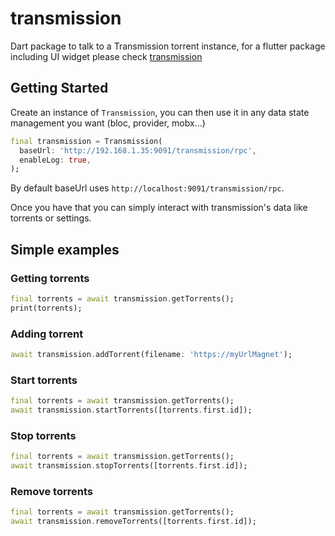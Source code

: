 # transmission

Dart package to talk to a Transmission torrent instance, for a flutter package including UI widget please check [transmission](https://github.com/mylisabox/flutter_transmission)

## Getting Started

Create an instance of `Transmission`, you can then use it in any data state management you want (bloc, provider, mobx...)

```dart
final transmission = Transmission(
  baseUrl: 'http://192.168.1.35:9091/transmission/rpc',
  enableLog: true,
);
``` 

By default baseUrl uses `http://localhost:9091/transmission/rpc`.

Once you have that you can simply interact with transmission's data like torrents or settings.

## Simple examples

### Getting torrents

```dart
final torrents = await transmission.getTorrents();
print(torrents);
``` 

### Adding torrent

```dart
await transmission.addTorrent(filename: 'https://myUrlMagnet');
``` 

### Start torrents

```dart
final torrents = await transmission.getTorrents();
await transmission.startTorrents([torrents.first.id]);
```

### Stop torrents

```dart
final torrents = await transmission.getTorrents();
await transmission.stopTorrents([torrents.first.id]);
``` 

### Remove torrents

```dart
final torrents = await transmission.getTorrents();
await transmission.removeTorrents([torrents.first.id]);
``` 